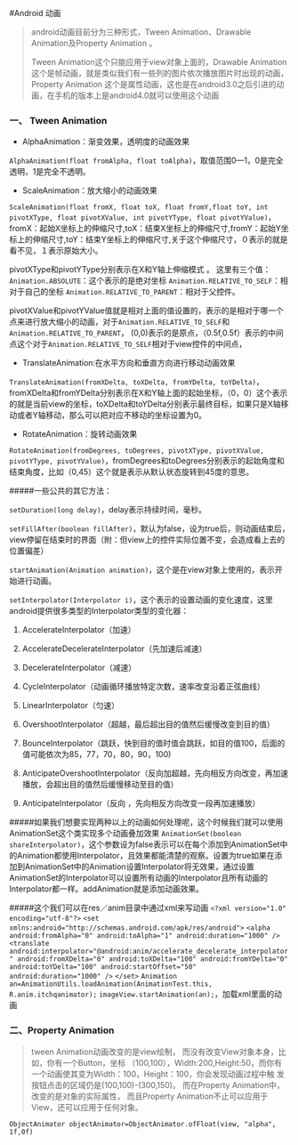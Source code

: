 #Android 动画
>android动画目前分为三种形式，Tween Animation、Drawable Animation及Property Animation 。<p>
>Tween Animation这个只能应用于view对象上面的，Drawable Animation这个是帧动画，就是类似我们有一些列的图片依次播放图片时出现的动画，Property Animation 这个是属性动画，这也是在android3.0之后引进的动画，在手机的版本上是android4.0就可以使用这个动画 


### 一、	Tween Animation
* AlphaAnimation：渐变效果，透明度的动画效果<p>

`AlphaAnimation(float fromAlpha, float toAlpha)`，取值范围0—1，0是完全透明，1是完全不透明。<p>

* ScaleAnimation：放大缩小的动画效果<p>

`ScaleAnimation(float fromX, float toX, float fromY,float toY, int pivotXType, float pivotXValue, int pivotYType, float pivotYValue)`，fromX：起始X坐标上的伸缩尺寸,toX：结束X坐标上的伸缩尺寸,fromY：起始Y坐标上的伸缩尺寸,toY：结束Y坐标上的伸缩尺寸,关于这个伸缩尺寸，０表示的就是看不见，１表示原始大小。<p>

pivotXType和pivotYType分别表示在X和Y轴上伸缩模式 。
这里有三个值：
`Animation.ABSOLUTE`：这个表示的是绝对坐标
`Animation.RELATIVE_TO_SELF`：相对于自己的坐标
`Animation.RELATIVE_TO_PARENT`：相对于父控件。<p>

pivotXValue和pivotYValue值就是相对上面的值设置的，表示的是相对于哪一个点来进行放大缩小的动画，对于`Animation.RELATIVE_TO_SELF`和`Animation.RELATIVE_TO_PARENT`，
(0,0)表示的是原点，（0.5f,0.5f）表示的中间点这个对于`Animation.RELATIVE_TO_SELF`相对于view控件的中间点，

* TranslateAnimation:在水平方向和垂直方向进行移动动画效果<p>

`TranslateAnimation(fromXDelta, toXDelta, fromYDelta, toYDelta)`，fromXDelta和fromYDelta分别表示在X和Y轴上面的起始坐标，（0，0）这个表示的就是当前view的坐标，toXDelta和toYDelta分别表示最终目标，如果只是X轴移动或者Y轴移动，那么可以把对应不移动的坐标设置为0。

* RotateAnimation：旋转动画效果<p>

`RotateAnimation(fromDegrees, toDegrees, pivotXType, pivotXValue, pivotYType, pivotYValue)`，fromDegrees和toDegrees分别表示的起始角度和结束角度，比如（0,45）这个就是表示从默认状态旋转到45度的意思。<p>

#####一些公共的其它方法：<p>
`setDuration(long delay)`，delay表示持续时间，毫秒。<p>

`setFillAfter(boolean fillAfter)`，默认为false，设为true后，则动画结束后，view停留在结束时的界面（附：但view上的控件实际位置不变，会造成看上去的位置偏差）<p>

`startAnimation(Animation animation)`，这个是在view对象上使用的，表示开始进行动画。<p>

`setInterpolator(Interpolator i)`，这个表示的设置动画的变化速度，这里android提供很多类型的Interpolator类型的变化器：<p>
1. AccelerateInterpolator（加速）<p>
2. AccelerateDecelerateInterpolator（先加速后减速）<p>
3. DecelerateInterpolator（减速）<p>
4. CycleInterpolator（动画循环播放特定次数，速率改变沿着正弦曲线）<p>
5. LinearInterpolator（匀速）<p>
6. OvershootInterpolator（超越，最后超出目的值然后缓慢改变到目的值）<p>
7. BounceInterpolator（跳跃，快到目的值时值会跳跃，如目的值100，后面的值可能依次为85，77，70，80，90，100)<p>
8. AnticipateOvershootInterpolator（反向加超越，先向相反方向改变，再加速播放，会超出目的值然后缓慢移动至目的值）<p>
9. AnticipateInterpolator（反向 ，先向相反方向改变一段再加速播放）<p>

#####如果我们想要实现两种以上的动画如何处理呢，这个时候我们就可以使用AnimationSet这个类实现多个动画叠加效果
`AnimationSet(boolean shareInterpolator)`，这个参数设为false表示可以在每个添加到AnimationSet中的Animation都使用Interpolator，且效果都能清楚的观察。设置为true如果在添加到AnimationSet中的Animation设置Interpolator将无效果，通过设置AnimationSet的Interpolator可以设置所有动画的Interpolator且所有动画的Interpolator都一样。addAnimation就是添加动画效果。

#####这个我们可以在res／anim目录中通过xml来写动画
`<?xml version="1.0" encoding="utf-8"?>`
`<set xmlns:android="http://schemas.android.com/apk/res/android">`
`<alpha 
    android:fromAlpha="0"
    android:toAlpha="1"
    android:duration="1000"
    />`
`<translate 
    android:interpolator="@android:anim/accelerate_decelerate_interpolator"
    android:fromXDelta="0"
    android:toXDelta="100"
    android:fromYDelta="0"
    android:toYDelta="100"
    android:startOffset="50"
    android:duration="1000"
    />`
`</set>`
`Animation an=AnimationUtils.loadAnimation(AnimationTest.this, R.anim.itchqanimator);`
`imageView.startAnimation(an);`，加载xml里面的动画

### 二、Property Animation
>tween Animation动画改变的是view绘制， 而没有改变View对象本身，比如，你有一个Button，坐标 （100,100），Width:200,Height:50，而你有一个动画使其变为Width：100，Height：100，你会发现动画过程中触 发按钮点击的区域仍是(100,100)-(300,150)。 而在Property Animation中，改变的是对象的实际属性， 而且Property Animation不止可以应用于View，还可以应用于任何对象。

`ObjectAnimator objectAnimator=ObjectAnimator.ofFloat(view, "alpha", 1f,0f)`